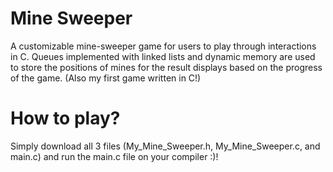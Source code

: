 # Mine Sweeper
A customizable mine-sweeper game for users to play through interactions in C. Queues implemented with linked lists and dynamic memory are used to store the positions of mines for the result displays based on the progress of the game. 
(Also my first game written in C!)

# How to play?
Simply download all 3 files (My_Mine_Sweeper.h, My_Mine_Sweeper.c, and main.c) and run the main.c file on your compiler :)!
